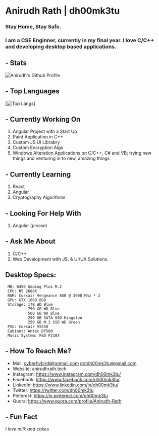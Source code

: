 # Anirudh Rath | dh00mk3tu 
###  Stay Home, Stay Safe.


###   I am a CSE Enginner, currently in my final year. I love C/C++ and developing desktop based applications. 

## - Stats
![Anirudh's Github Profile](https://github-readme-stats.vercel.app/api?username=dh00mk3tu&show_icons=true&hide_border=true&count_private=true&theme=radical)

## - Top Languages
[![Top Langs](https://github-readme-stats.vercel.app/api/top-langs/?username=dh00mk3tu)]
     
## - Currently Working On 
  1. Angular Project with a Start Up
  2. Paint Application in C++
  3. Custom JS UI Librabry 
  4. Custom Encryption Algo 
  5. Windows Alteration Applications on C/C++, C# and VB; trying new things and venturing in to new, amazing things
  
## - Currently Learning 
  1. React 
  2. Angular 
  3. Cryptography Algorithms 
  
## - Looking For Help With 
  1. Angular (please)
  
## - Ask Me About 
  1. C/C++
  2. Web Development with JS, & UI/UX Solutions.
  
##   Desktop Specs: 
     MB: B450 Gmaing Plus M.2
     CPU: R5 2600X 
     RAM: Corsair Vengeance 8GB @ 3000 Mhz * 2
     GPU: GTX 1660 8GB
     Storage: 1TB WD Blue
              750 GB WD Blue 
              500 GB WD Blue
              250 GB SATA SSD Kingston 
              250 GB M.2 SSD WD Green
     PSU: Corsair VS550
     Cabinet: Antec DF500 
     Music System: F&D F210X
     
## - How To Reach Me?
  - Mail: cyberhybird@hotmail.com
           dotdh00mk3tu@gmail.com
  -  Website: anirudhrath.tech
  -  Instagram: <https://www.instagram.com/dh00mk3tu/>
  -  Facebook: <https://www.facebook.com/dh00mk3tu/>
  -  LinkedIn: <https://www.linkedin.com/in/dh00mk3tu/>
  -  Twitter: <https://twitter.com/dh00mk3tu>
  -  Pinterest: <https://in.pinterest.com/dh00mk3tu>
  -  Quora: <https://www.quora.com/profile/Anirudh-Rath>
  
     
## - Fun Fact
   _I love milk and cakes_



